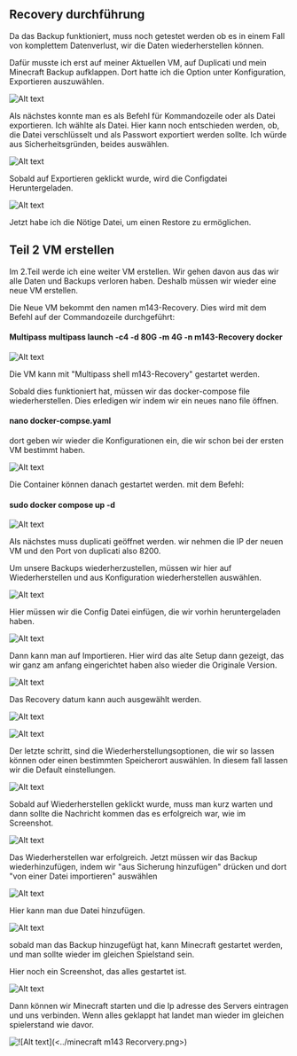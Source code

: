 ## Recovery durchführung

Da das Backup funktioniert, muss noch getestet werden ob es in einem Fall von komplettem Datenverlust, wir die Daten wiederherstellen können.

Dafür musste ich erst auf meiner Aktuellen VM, auf Duplicati und mein Minecraft Backup aufklappen. Dort hatte ich die Option unter Konfiguration, Exportieren auszuwählen.

![Alt text](Konifiguration.png)

Als nächstes konnte man es als Befehl für Kommandozeile oder als Datei exportieren. Ich wählte als Datei. Hier kann noch entschieden werden, ob, die Datei verschlüsselt und als Passwort exportiert werden sollte. Ich würde aus Sicherheitsgründen, beides auswählen.



![Alt text](<Konfiguration mit passwort.png>)

Sobald auf Exportieren geklickt wurde, wird die Configdatei Heruntergeladen.

![Alt text](<Konfiguration exportiert.png>)

Jetzt habe ich die Nötige Datei, um einen Restore zu ermöglichen.

## Teil 2 VM erstellen

Im 2.Teil werde ich eine weiter VM erstellen. Wir gehen davon aus das wir alle Daten und Backups verloren haben. Deshalb müssen wir wieder eine neue VM erstellen. 

Die Neue VM bekommt den namen m143-Recovery.
Dies wird mit dem Befehl auf der Commandozeile durchgeführt:

#### Multipass multipass launch -c4 -d 80G -m 4G -n m143-Recovery docker

![Alt text](<neue VM erstellt.png>)

Die VM kann mit "Multipass shell m143-Recovery" gestartet werden.

Sobald dies funktioniert hat, müssen wir das docker-compose file wiederherstellen. Dies erledigen wir indem wir ein neues nano file öffnen.

#### nano docker-compse.yaml

dort geben wir wieder die Konfigurationen ein, die wir schon bei der ersten VM bestimmt haben.

![Alt text](<docker.compose für recovery.png>)

Die Container können danach gestartet werden. mit dem Befehl:

#### sudo docker compose up -d

![Alt text](<sudo docker comopose up recovery.png>)

Als nächstes muss duplicati geöffnet werden. wir nehmen die IP der neuen VM und den Port von duplicati also 8200.

Um unsere Backups wiederherzustellen, müssen wir hier auf Wiederherstellen und aus Konfiguration  wiederherstellen auswählen.

![Alt text](Konfig_wiederherstellen.png)

Hier müssen wir die Config Datei einfügen, die wir vorhin heruntergeladen haben.

![Alt text](<Konfig datei einfügen.png>)

Dann kann man auf Importieren. Hier wird das alte Setup dann gezeigt, das wir ganz am anfang eingerichtet haben also wieder die Originale Version.

![Alt text](<wenn man auf importieren drückt 1.png>)

Das Recovery datum kann auch ausgewählt werden.

![Alt text](<../restore datum auswählen.png>)

![Alt text](<Restore teil2.png>)

Der letzte schritt, sind die Wiederherstellungsoptionen, die wir so lassen können oder einen bestimmten Speicherort auswählen. In diesem fall lassen wir die Default einstellungen.

![Alt text](wiederherstellungsoptionen.png)

Sobald auf Wiederherstellen geklickt wurde, muss man kurz warten und dann sollte die Nachricht kommen das es erfolgreich war, wie im Screenshot.

![Alt text](<wiederherstellung war erfolgreich.png>)

Das Wiederherstellen war erfolgreich. Jetzt müssen wir das Backup wiederhinzufügen, indem wir "aus Sicherung hinzufügen" drücken und dort "von einer Datei importieren" auswählen

![Alt text](<neue sicherung.png>)

Hier kann man due Datei hinzufügen.

![Alt text](sicherheit.png)

sobald man das Backup hinzugefügt hat, kann Minecraft gestartet werden, und man sollte wieder im gleichen Spielstand sein.


Hier noch ein Screenshot, das alles gestartet ist.

![Alt text](image-2.png)

Dann können wir Minecraft starten und die Ip adresse des Servers eintragen und uns verbinden. Wenn alles geklappt hat landet man wieder im gleichen spielerstand wie davor.

![!\[Alt text\](<../minecraft m143 Recorvery.png>)](<minecraft m143 Recorvery.png>)


